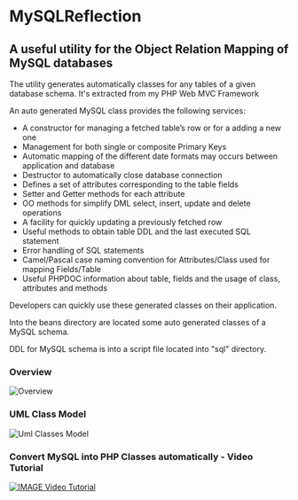 # MySQLReflection
## A useful utility for the Object Relation Mapping of MySQL databases
The utility generates automatically classes for any tables of a given database
schema.
It's extracted from my PHP Web MVC Framework


An auto generated MySQL class provides the following services:

- A constructor for managing a fetched table’s row or for a adding a new one
- Management for both single or composite Primary Keys
- Automatic mapping of the different date formats may occurs between application and database
- Destructor to automatically close database connection
- Defines a set of attributes corresponding to the table fields
- Setter and Getter methods for each attribute
- OO methods for simplify DML select, insert, update and delete operations
- A facility for quickly updating a previously fetched row
- Useful methods to obtain table DDL and the last executed SQL statement
- Error handling of SQL statements
- Camel/Pascal case naming convention for Attributes/Class used for mapping Fields/Table
- Useful PHPDOC information about table, fields and the usage of class, attributes and methods

Developers can quickly use these generated classes on their application.

Into the beans directory are located some auto generated classes of a MySQL schema.

DDL for MySQL schema is into a script file located into "sql" directory.

### Overview
![Overview](https://raw.githubusercontent.com/rcarvello/mysqlreflection/master/docs/MySQLReflection.png)

### UML Class Model
![Uml Classes Model](https://raw.githubusercontent.com/rcarvello/mysqlreflection/master/docs/UMLClassModel.png)

### Convert MySQL into PHP Classes automatically - Video Tutorial
[![IMAGE Video Tutorial](https://i.ytimg.com/vi/7Aa_k_hWDYk/hqdefault.jpg?custom=true&w=196&h=110&stc=true&jpg444=true&jpgq=90&sp=68&sigh=3wURVxGteSMWeF9OtZCnrOpeVRk)](https://www.youtube.com/watch?v=7Aa_k_hWDYk)
